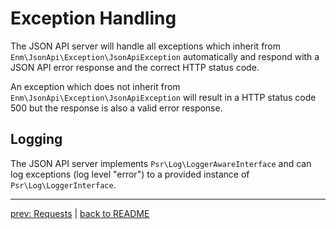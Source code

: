 # Exception Handling

The JSON API server will handle all exceptions which inherit from `Enm\JsonApi\Exception\JsonApiException` automatically and
respond with a JSON API error response and the correct HTTP status code.

An exception which does not inherit from `Enm\JsonApi\Exception\JsonApiException` will result in a HTTP status code 500
but the response is also a valid error response.

## Logging

The JSON API server implements `Psr\Log\LoggerAwareInterface` and can log exceptions (log level "error") to a provided 
instance of `Psr\Log\LoggerInterface`.

*****

[prev: Requests](../requests/index.md) | [back to README](../../README.md)

